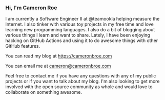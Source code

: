### Hi, I'm Cameron Roe

I am currently a Software Engineer II at @teamookla helping measure the Internet. I also tinker with various toy projects in my free time and love learning new programming languages. I also do a bit of blogging about various things I learn and want to share. Lately, I have been enjoying hacking on GitHub Actions and using it to do awesome things with other GitHub features.

You can read my blog at https://cameronbroe.com

You can email me at cameron@cameronbroe.com

Feel free to contact me if you have any questions with any of my public projects or if you want to talk about my blog. I'm also looking to get more involved with the open source community as whole and would love to collaborate on something awesome.

<!--
**cameronbroe/cameronbroe** is a ✨ _special_ ✨ repository because its `README.md` (this file) appears on your GitHub profile.

Here are some ideas to get you started:

- 🔭 I’m currently working on ...
- 🌱 I’m currently learning ...
- 👯 I’m looking to collaborate on ...
- 🤔 I’m looking for help with ...
- 💬 Ask me about ...
- 📫 How to reach me: ...
- 😄 Pronouns: ...
- ⚡ Fun fact: ...
-->
